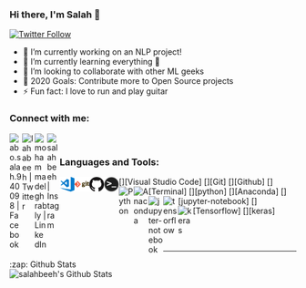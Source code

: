 ### Hi there, I'm Salah 👋


[![Twitter Follow](https://img.shields.io/twitter/follow/lahabeeh?color=1DA1F2&logo=twitter&style=for-the-badge)](https://twitter.com/intent/follow?original_referer=https%3A%2F%2Fgithub.com%lahabeeh&screen_name=lahabeeh)


- 🔭 I’m currently working on an NLP project!
- 🌱 I’m currently learning everything 🤣
- 👯 I’m looking to collaborate with other ML geeks
- 🥅 2020 Goals: Contribute more to Open Source projects
- ⚡ Fun fact: I love to run and play guitar


### Connect with me:

[<img align="left" alt="abo.salah.940098 | Facebook" width="22px" src="https://cdn.jsdelivr.net/npm/simple-icons@3.5.0/icons/facebook.svg" />](https://www.facebook.com/abo.salah.940098)
[<img align="left" alt="lahabeeh | Twitter" width="22px" src="https://cdn.jsdelivr.net/npm/simple-icons@v3/icons/twitter.svg" />](https://twitter.com/lahabeeh)
[<img align="left" alt="mohammadelghrably | LinkedIn" width="22px" src="https://cdn.jsdelivr.net/npm/simple-icons@v3/icons/linkedin.svg" />](https://www.linkedin.com/in/mohammadelghrably/)
[<img align="left" alt="salahbeeh | Instagram" width="22px" src="https://cdn.jsdelivr.net/npm/simple-icons@v3/icons/instagram.svg" />](https://www.instagram.com/salahbeeh/)

<br />

### Languages and Tools:

[<img align="left" alt="Visual Studio Code" width="26px" src="https://raw.githubusercontent.com/github/explore/80688e429a7d4ef2fca1e82350fe8e3517d3494d/topics/visual-studio-code/visual-studio-code.png" />][Visual Studio Code]
[<img align="left" alt="Git" width="26px" src="https://raw.githubusercontent.com/github/explore/80688e429a7d4ef2fca1e82350fe8e3517d3494d/topics/git/git.png" />][Git]
[<img align="left" alt="GitHub" width="26px" src="https://raw.githubusercontent.com/github/explore/78df643247d429f6cc873026c0622819ad797942/topics/github/github.png" />][Github]
[<img align="left" alt="Terminal" width="26px" src="https://raw.githubusercontent.com/github/explore/80688e429a7d4ef2fca1e82350fe8e3517d3494d/topics/terminal/terminal.png" />][Terminal]
[<img align="left" alt="Python" width="26px" src="https://www.google.com/url?sa=i&url=https%3A%2F%2Fwww.stickpng.com%2Fimg%2Ficons-logos-emojis%2Ftech-companies%2Fpython-logo&psig=AOvVaw2XjcRyFswFgMjvgc6PpQ59&ust=1597846175491000&source=images&cd=vfe&ved=0CAIQjRxqFwoTCJjytIH3pOsCFQAAAAAdAAAAABAD" />][python]
[<img align="left" alt="Anaconda" width="26px" src="https://www.google.com/url?sa=i&url=https%3A%2F%2Fwww.pngitem.com%2Fmiddle%2FioiwbRx_anaconda-python-icon-hd-png-download%2F&psig=AOvVaw01x9WlgytVIcmBsGcD2A1Y&ust=1597846318265000&source=images&cd=vfe&ved=0CAIQjRxqFwoTCJDm3MT3pOsCFQAAAAAdAAAAABAD" />][Anaconda]
[<img align="left" alt="jupyter-notebook" width="26px" src="https://www.google.com/url?sa=i&url=https%3A%2F%2Fwww.pngitem.com%2Fmiddle%2FioiwJxR_jupyter-notebook-logo-transparent-hd-png-download%2F&psig=AOvVaw3sjFfi-ZqS3qewEI5Nt-dM&ust=1597846396374000&source=images&cd=vfe&ved=0CAIQjRxqFwoTCLiYxer3pOsCFQAAAAAdAAAAABAD" />][jupyter-notebook]
[<img align="left" alt="tensorflow" width="26px" src="https://www.google.com/url?sa=i&url=https%3A%2F%2Far.m.wikipedia.org%2Fwiki%2F%25D9%2585%25D9%2584%25D9%2581%3ATensorflow_logo.svg&psig=AOvVaw1Qq7mvCF7DxXXGvELjyNcT&ust=1597846572270000&source=images&cd=vfe&ved=0CAIQjRxqFwoTCMjwh8P4pOsCFQAAAAAdAAAAABAD" />][Tensorflow]
[<img align="left" alt="keras" width="26px" src="https://www.google.com/url?sa=i&url=https%3A%2F%2Fae.linkedin.com%2Fcompany%2Fkeras&psig=AOvVaw1EIvryCs1TPKIEiTruvumk&ust=1597846648608000&source=images&cd=vfe&ved=0CAIQjRxqFwoTCPDcv-T4pOsCFQAAAAAdAAAAABAD" />][keras]


<br />
<br />

---



<summary>:zap: Github Stats</summary>

<img align="left" alt="salahbeeh's Github Stats" src="https://github-readme-stats.salahbeeh.vercel.app/api?username=salahbeeh&show_icons=true&hide_border=true" />
